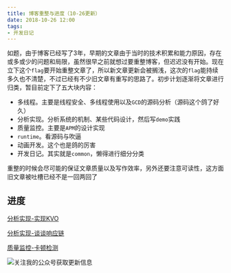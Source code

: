 ```yaml
---
title: 博客重整与进度（10-26更新）
date: 2018-10-26 12:00
tags:
- 开发日记
---
```


如题，由于博客已经写了3年，早期的文章由于当时的技术积累和能力原因，存在或多或少的问题和局限，虽然很早之前就想过要重整博客，但迟迟没有开始。现在立下这个`flag`要开始重整文章了，所以新文章更新会被搁浅，这次的`flag`能持续多久也不清楚，不过已经有不少旧文章有重写的思路了。初步计划逐渐将文章进行归类，暂目前定下了五大块内容：

- 多线程。主要是线程安全、多线程使用以及`GCD`的源码分析（源码这个鸽了好久）
- 分析实现。分析系统的机制、某些代码设计，然后写`demo`实践
- 质量监控。主要是`APM`的设计实现
- `runtime`。看源码与吹逼
- 动画开发。这个也是鸽的厉害
- 开发日记。其实就是`common`，懒得进行细分分类

重整的时候会尽可能的保证文章质量以及写作效率，另外还要注意可读性，这方面旧文章被吐槽已经不是一回两回了

## 进度
[分析实现-实现KVO](http://sindrilin.com/2015/12/12/implemente_KVO.html)

[分析实现-谈谈响应链](http://sindrilin.com/2018/08/27/response_chain.html)

[质量监控-卡顿检测](http://sindrilin.com/2017/03/24/blocking_observe.html)

![关注我的公众号获取更新信息](https://github.com/sindriblog/sindriblog.github.io/blob/master/assets/images/wechat_code.jpg?raw=true)


